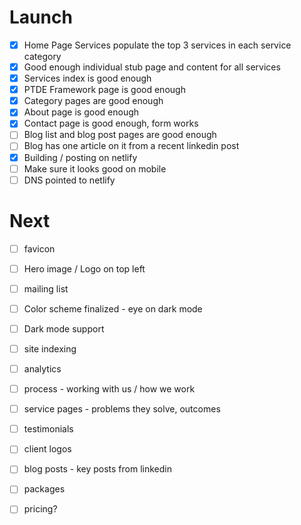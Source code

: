 # Launch

- [x] Home Page Services populate the top 3 services in each service category
- [x] Good enough individual stub page and content for all services
- [x] Services index is good enough
- [x] PTDE Framework page is good enough
- [x] Category pages are good enough
- [x] About page is good enough
- [x] Contact page is good enough, form works
- [ ] Blog list and blog post pages are good enough
- [ ] Blog has one article on it from a recent linkedin post
- [x] Building / posting on netlify
- [ ] Make sure it looks good on mobile
- [ ] DNS pointed to netlify

# Next

- [ ] favicon
- [ ] Hero image / Logo on top left
- [ ] mailing list
- [ ] Color scheme finalized - eye on dark mode
- [ ] Dark mode support
- [ ] site indexing
- [ ] analytics
- [ ] process - working with us / how we work
- [ ] service pages - problems they solve, outcomes
- [ ] testimonials
- [ ] client logos
- [ ] blog posts - key posts from linkedin
- [ ] packages
- [ ] pricing?

